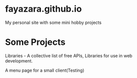 # fayazara.github.io
My personal site with some mini hobby projects

# Some Projects

Libraries - A collective list of free APIs, Libraries for use in web development.

A  menu page for a small client(Testing)

